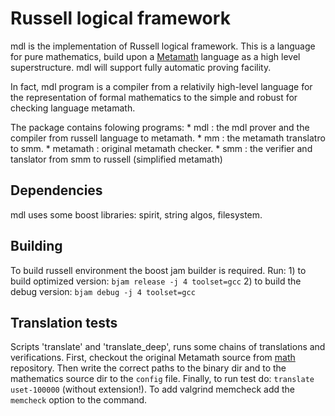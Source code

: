 
Russell logical framework
================================

mdl is the implementation of Russell logical framework.
This is a language for pure mathematics, build upon a [Metamath](http://www.metamath.org)
language as a high level superstructure. mdl will support fully automatic proving
facility.

In fact, mdl program is a compiler from a relativily high-level language for the 
representation of formal mathematics to the simple and robust for checking
language metamath.

The package contains folowing programs:
	* mdl      : the mdl prover and the compiler from russell language to metamath.
	* mm       : the metamath translatro to smm.
	* metamath : original metamath checker.
	* smm      : the verifier and tanslator from smm to russell (simplified metamath)

Dependencies
------------
mdl uses some boost libraries: spirit, string algos, filesystem.

Building
--------
To build russell environment the boost jam builder is required.
Run:
    1) to build optimized version:  `bjam release -j 4 toolset=gcc`
    2) to build the debug version:  `bjam debug -j 4 toolset=gcc`

Translation tests
-----------------
Scripts 'translate' and 'translate_deep', runs some chains of translations and verifications.
First, checkout the original Metamath source from [math](https://github.com/dmitry-vlasov/math)
repository. Then write the correct paths to the binary dir and to the mathematics source dir to
the `config` file. Finally, to run test do: `translate uset-100000` (without extension!).
To add valgrind memcheck add the `memcheck` option to the command.

 

